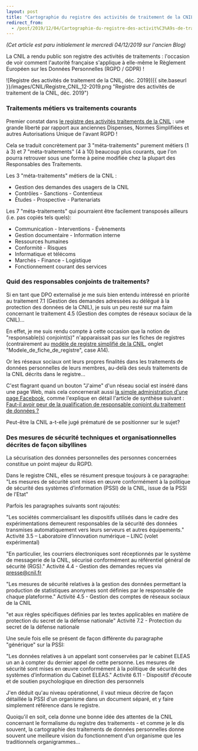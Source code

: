 ```yaml
---
layout: post
title: "Cartographie du registre des activités de traitement de la CNIL (décembre 2019)"
redirect_from:
  - /post/2019/12/04/Cartographie-du-registre-des-activit%C3%A9s-de-traitement-de-la-CNIL-%28d%C3%A9cembre-2019%29
---
```


_(Cet article est paru initialement le mercredi 04/12/2019 sur l'ancien Blog)_

La CNIL a rendu public son registre des activités de traitements : l'occasion de voir comment l'autorité française s'applique à elle-même le Règlement Européen sur les Données Personnelles (RGPD / GDPR) !

![Registre des activités de traitement de la CNIL, déc. 2019]({{ site.baseurl }}/images/CNIL/Registre_CNIL_12-2019.png "Registre des activités de traitement de la CNIL, déc. 2019")

### Traitements métiers vs traitements courants

Premier constat dans [le registre des activités traitements de la CNIL](https://www.cnil.fr/fr/la-cnil-publie-son-registre-rgpd) : une grande liberté par rapport aux anciennes Dispenses, Normes Simplifiées et autres Autorisations Unique de l'avant RGPD !

Cela se traduit concrètement par 3 "méta-traitements" purement métiers (1 à 3) et 7 "méta-traitements" (4 à 10) beaucoup plus courants, que l'on pourra retrouver sous une forme à peine modifiée chez la plupart des Responsables des Traitements.

Les 3 "méta-traitements" métiers de la CNIL :

* Gestion des demandes des usagers de la CNIL
* Contrôles - Sanctions - Contentieux
* Études - Prospective - Partenariats

Les 7 "méta-traitements" qui pourraient être facilement transposés ailleurs (i.e. pas copiés tels quels):

* Communication - Interventions - Évènements
* Gestion documentaire - Information interne
* Ressources humaines
* Conformité - Risques
* Informatique et télécoms
* Marchés - Finance - Logistique
* Fonctionnement courant des services

### Quid des responsables conjoints de traitements?

Si en tant que DPO externalisé je me suis bien entendu intéressé en priorité au traitement 7.1 (Gestion des demandes adressées au délégué à la protection des données de la CNIL), je suis un peu resté sur ma faim concernant le traitement 4.5 (Gestion des comptes de réseaux sociaux de la CNIL)...

En effet, je me suis rendu compte à cette occasion que la notion de "responsable(s) conjoint(s)" n'apparaissait pas sur les fiches de registres (contrairement au [modèle de registre simplifié de la CNIL](https://www.cnil.fr/fr/RGDP-le-registre-des-activites-de-traitement), onglet "Modele_de_fiche_de_registre", case A14).

Or les réseaux sociaux ont leurs propres finalités dans les traitements de données personnelles de leurs membres, au-delà des seuls traitements de la CNIL décrits dans le registre...

C'est flagrant quand un bouton "J'aime" d'un réseau social est inséré dans une page Web, mais cela concernerait aussi [la simple administration d'une page Facebook](https://curia.europa.eu/jcms/upload/docs/application/pdf/2018-06/cp180081en.pdf), comme l'explique en détail l'article de synthèse suivant : [Faut-il avoir peur de la qualification de responsable conjoint du traitement de données ?](https://www.dalloz-actualite.fr/node/faut-il-avoir-peur-de-qualification-de-responsable-conjoint-du-traitement-de-donnees)

Peut-être la CNIL a-t-elle jugé prématuré de se positionner sur le sujet?

### Des mesures de sécurité techniques et organisationnelles décrites de façon sibyllines

La sécurisation des données personnelles des personnes concernées constitue un point majeur du RGPD.

Dans le registre CNIL, elles se résument presque toujours à ce paragraphe: "Les mesures de sécurité sont mises en œuvre conformément à la politique de sécurité des systèmes d’information (PSSI) de la CNIL, issue de la PSSI de l’Etat"

Parfois les paragraphes suivants sont rajoutés:

"Les sociétés commercialisant les dispositifs utilisés dans le cadre des expérimentations demeurent responsables de la sécurité des données transmises automatiquement vers leurs serveurs et autres équipements." Activité 3.5 – Laboratoire d’innovation numérique – LINC (volet expérimental)

"En particulier, les courriers électroniques sont réceptionnés par le système de messagerie de la CNIL, sécurisé conformément au référentiel général de sécurité (RGS)." Activité 4.4 - Gestion des demandes reçues via presse@cnil.fr

"Les mesures de sécurité relatives à la gestion des données permettant la production de statistiques anonymes sont définies par le responsable de chaque plateforme." Activité 4.5 - Gestion des comptes de réseaux sociaux de la CNIL

"et aux règles spécifiques définies par les textes applicables en matière de protection du secret de la défense nationale" Activité 7.2 - Protection du secret de la défense nationale

Une seule fois elle se présent de façon différente du paragraphe "générique" sur la PSSI:

"Les données relatives à un appelant sont conservées par le cabinet ELEAS un an à compter du dernier appel de cette personne. Les mesures de sécurité sont mises en œuvre conformément à la politique de sécurité des systèmes d’information du Cabinet ELEAS." Activité 6.11 - Dispositif d’écoute et de soutien psychologique en direction des personnels

J'en déduit qu'au niveau opérationnel, il vaut mieux décrire de façon détaillée la PSSI d'un organisme dans un document séparé, et y faire simplement référence dans le registre.

Quoiqu'il en soit, cela donne une bonne idée des attentes de la CNIL concernant le formalisme du registre des traitements - et comme je le dis souvent, la cartographie des traitements de données personnelles donne souvent une meilleure vision du fonctionnement d'un organisme que les traditionnels organigrammes...

